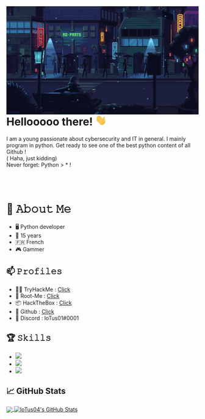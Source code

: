 
<img align='right' src="https://github.com/loTus04/loTus04/blob/main/img/Webp.net-resizeimage.gif">

# Hellooooo there! <img src="https://github.com/loTus04/loTus04/blob/main/img/wave.gif" width="30px">
I am a young passionate about cybersecurity and IT in general. I mainly program in python. Get ready to see one of the best python content of all Github ! </br>( Haha, just kidding)
</br>
Never forget: Python > * !
</br>
</br>
</br>
</br>

# :book: 𝙰𝚋𝚘𝚞𝚝 𝙼𝚎
- 🖥 Python developer
- 💼 15 years
- 🇫🇷 French
- 🎮 Gammer

## 📫 𝙿𝚛𝚘𝚏𝚒𝚕𝚎𝚜
- 👨‍💻 TryHackMe : [Click](https://tryhackme.com/p/loTus)
- 🧠 Root-Me : [Click](https://www.root-me.org/loTus01)
- 📦 HackTheBox : [Click](https://app.hackthebox.eu/profile/393384)
- 🖤 Github : [Click](https://github.com/loTus04)
- 💬 Discord : loTus01#0001

## 🏆 𝚂𝚔𝚒𝚕𝚕𝚜
- ![](https://img.shields.io/badge/DEV-Python-informational?style=flat&logo=Python&logoColor=white&color=2bbc8a)
- ![](https://img.shields.io/badge/OS-Windows-informational?style=flat&logo=Windows&logoColor=white&color=FF0000)
- ![](https://img.shields.io/badge/OS-Android-informational?style=flat&logo=Android&logoColor=white&color=FF0000)

## &#x1f4c8; GitHub Stats

<a href="https://github.com/loTus04">
  <img align="center" src="https://github-readme-stats.vercel.app/api/top-langs/?username=loTus04&title_color=ff3855&text_color=30d5c8&icon_color=ffff00&bg_color=291b29" />
  
</a>

<a href="https://github.com/loTus04">
  <img align="center" src="https://github-readme-stats.vercel.app/api?username=loTus04&show_icons=true&line_height=27&count_private=true&title_color=ff3855&text_color=30d5c8&icon_color=ffff00&bg_color=291b29" alt="loTus04's GitHub Stats" />
</a>


